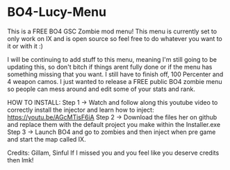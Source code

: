 # BO4-Lucy-Menu
This is a FREE BO4 GSC Zombie mod menu! 
This menu is currently set to only work on IX and is open source so feel free to do whatever you want to it or with it :)

I will be continuing to add stuff to this menu, meaning I'm still going to be updating this, so don't bitch if things arent fully done or if the menu has something missing that you want.
I still have to finish off, 100 Percenter and 4 weapon camos.
I just wanted to release a FREE public BO4 zombie menu so people can mess around and edit some of your stats and rank.

HOW TO INSTALL:
Step 1 -> Watch and follow along this youtube video to correctly install the injector and learn how to inject: https://youtu.be/AGcMTisF6iA
Step 2 -> Download the files her on github and replace them with the default project you make within the Installer.exe
Step 3 -> Launch BO4 and go to zombies and then inject when pre game and start the map called IX.



Credits:
Gillam,
Sinful
If I missed you and you feel like you deserve credits then lmk!
